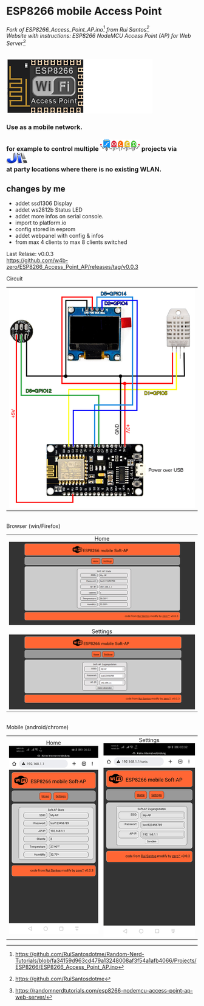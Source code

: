 # ESP8266 mobile Access Point
###### Fork of ESP8266_Access_Point_AP.ino[^1] from Rui Santos[^3]<br>Website with instructions: ESP8266 NodeMCU Access Point (AP) for Web Server[^2]
<img src="img/esp_ap_logo.png"><img src="img/esp_ap_logo_mono_white.png">

### Use as a mobile network.
### for example to control multiple <a href="https://kno.wled.ge/" target="_blank" alt="WLED"><img src="img/logowled.png" alt="WLED" title="WLED"></a> projects via <a href="http://www.live-leds.de/" target="_blank" alt="Jinx!" title="Jinx!"><img src="img/logojinx.png"></a><br>at party locations where there is no existing WLAN.

changes by me
-------------
+ addet ssd1306 Display<br>
+ addet ws2812b Status LED<br> 
+ addet more infos on serial console.<br>
+ import to platform.io<br>
+ config stored in eeprom<br>
+ addet webpanel with config & infos<br>
+ from max 4 clients to max 8 clients switched

Last Relase: v0.0.3<br>
https://github.com/w4b-zero/ESP8266_Access_Point_AP/releases/tag/v0.0.3

Circuit<br>
<table>
<tr><td align="center"><img src="img/circuit.jpg"></td></tr>
</table>
<br>
Browser (win/Firefox)<br>
<table>
<tr><td align="center">Home<br><img src="img/index.jpg"></td></tr>
<tr><td align="center">Settings<br><img src="img/settings.jpg"></td></tr>
</table>
<br>
Mobile (android/chrome)<br>
<table><tr><td align="center">Home<br><img src="img/index_mobile.jpg"></td><td align="center">Settings<br><img src="img/settings_mobile.jpg"></td></tr></table>

[^1]: https://github.com/RuiSantosdotme/Random-Nerd-Tutorials/blob/fa34159d963cd479a13248008af3f54a1afb4066/Projects/ESP8266/ESP8266_Access_Point_AP.ino
[^2]: https://randomnerdtutorials.com/esp8266-nodemcu-access-point-ap-web-server/
[^3]: https://github.com/RuiSantosdotme
